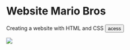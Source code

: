 # Website Mario Bros 

Creating a website with HTML and CSS <a href="https://italorafaeltavares.github.io/Website-MarioBros/index.html" target=_blank><button>acess</button></a>

<img src="https://www.videogameschronicle.com/files/2020/03/Super-Mario-30.jpg" whidth=350px>
